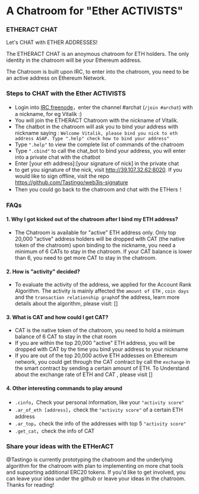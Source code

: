 # A Chatroom for "Ether ACTIVISTS" 

### ETHERACT CHAT
Let's CHAT with ETHER ADDRESSES!

The ETHERACT CHAT is an anoymous chatroom for ETH holders. The only identity in the chatroom will be your Ethereum address. 

The Chatroom is built upon IRC, to enter into the chatroom, you need to be an active address on Ethereum Network. 

### Steps to CHAT with the Ether ACTIVISTS
* Login into [IRC freenode](https://webchat.freenode.net/)，enter the channel #archat (`/join #archat`) with a nickname, for eg Vitalik :)
* You will join the ETHERACT Chatroom with the nickname of Vitalik. 
* The chatbot in the chatroom will ask you to bind your address with nickname saying : `Welcome Vitalik, please bind you nick to eth address ASAP. Type ".help" check how to bind your address"`
* Type `".help"` to view the complete list of commands of the chatroom
* Type `".cbind"` to call the chat_bot to bind your address, you will enter into a private chat with the chatbot
* Enter [your eth address]:[your signature of nick] in the private chat 
* to get you signature of the nick, visit http://39.107.32.62:8020. If you would like to sign offline, visit the repo  https://github.com/Tastingo/web3js-signature
* Then you could go back to the chatroom and chat with the ETHers！ 

### FAQs
#### 1. Why I got kicked out of the chatroom after I bind my ETH address?
* The Chatroom is available for "active" ETH address only. Only top 20,000 "active" address holders will be dropped with CAT (the native token of the chatroom) upon binding to the nickname, you need a minimum of 6 CATs to stay in the chatroom. If your CAT balance is lower than 6, you need to get more CAT to stay in the chatroom. 

#### 2. How is "activity" decided?
* To evaluate the activity of the address, we applied for the Account Rank Algorithm. The activity is mainly affected the `amount of ETH` ,  `coin days` and the `transaction relationship graph`of the address, learn more details about the algorithm, please visit: []

#### 3. What is CAT and how could I get CAT?
* CAT is the native token of the chatroom, you need to hold a minimum balance of 6 CAT to stay in the chat room
* If you are within the top 20,000 "active" ETH address, you will be dropped with CAT by the time you bind your address to your nickname
* If you are out of the top 20,000 active ETH addesses on Ethereum network, you could get through the CAT contract by call the `exchange` in the smart contract by sending a certain amount of ETH. To Understand about the exchange rate of ETH and CAT , please visit []

#### 4. Other interesting commands to play around
 *  `.cinfo`，Check your personal information, like your `"activity score"`
 *  `.ar_of_eth [address]`，check the `"activity score"` of a certain ETH address
 *  `.ar_top`，check the info of the addresses with top 5 `"activity score"`
 *  `.get_cat`，check the info of CAT 
    

### Share your ideas with the ETHerACT

@Tastingo is currently prototyping the chatroom and the underlying algorithm for the chatroom with plan to implementing on more chat tools and supporting additional ERC20 tokens. If you'd like to get involved, you can leave your idea under the github or leave your ideas in the chatroom. Thanks for reading!



